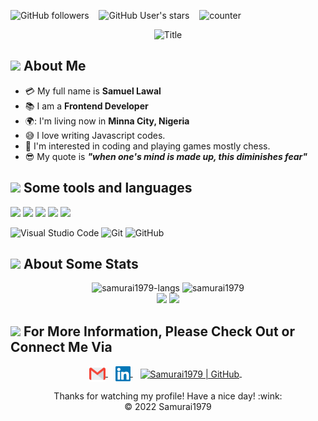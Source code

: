 <img alt="GitHub followers" src="https://img.shields.io/github/followers/samurai1979?style=social"> &nbsp;&nbsp; <img alt="GitHub User's stars" src="https://img.shields.io/github/stars/samurai1979?style=social"> &nbsp;&nbsp; ![counter](https://en45p9rvivielwz.m.pipedream.net)

<div align="center">
  <img src="https://readme-typing-svg.herokuapp.com?font=Architects+Daughter&color=%2338C2FF&size=50&center=true&vCenter=true&height=60&width=600&lines=Hi!+I'm+Samuel+Lawal;Welcome+to+my+profile!" alt="Title"></img>
</div>


## <img src="https://raw.githubusercontent.com/nixin72/nixin72/master/wave.gif" width="50px"></img> About Me

- :credit_card: My full name is **Samuel Lawal** 
- :books: I am a **Frontend Developer**
- 🌍: I'm living now in **Minna City, Nigeria**
- :sweat_smile: I love writing Javascript codes.
- :monocle_face: I'm interested in coding and playing games mostly chess.
- :sunglasses: My quote is ***"when one's mind is made up, this diminishes fear"*** 

## <img src="https://media2.giphy.com/media/QssGEmpkyEOhBCb7e1/giphy.gif?cid=ecf05e47a0n3gi1bfqntqmob8g9aid1oyj2wr3ds3mg700bl&rid=giphy.gif" width="50px"> Some tools and languages 
<img src="https://badges.aleen42.com/src/javascript.svg" />  <img src="https://badges.aleen42.com/src/react.svg" />  <img src="https://badges.aleen42.com/src/typescript.svg" />  <img src="https://badges.aleen42.com/src/redux.svg" />  <img src="https://badges.aleen42.com/src/node.svg" />

![Visual Studio Code](https://img.shields.io/badge/Visual%20Studio%20Code-0078d7.svg?style=for-the-badge&logo=visual-studio-code&logoColor=white) ![Git](https://img.shields.io/badge/git-%23F05033.svg?style=for-the-badge&logo=git&logoColor=white) ![GitHub](https://img.shields.io/badge/github-%23121011.svg?style=for-the-badge&logo=github&logoColor=white) 

## <img src="https://media0.giphy.com/media/cNZqrH5IzOG0xrlWks/giphy.gif?cid=ecf05e47map255q427en9uprqc1sb0unjq5k4fnqg5pmhhs4&rid=giphy.gif&ct=s" width="50px"> About Some Stats
<div align="center">
<img height="150em" src="https://github-readme-stats.vercel.app/api/top-langs/?username=samurai1979&layout=compact&show_icon=true&theme=algolia" alt="samurai1979-langs"/>
<img height="150em" src="https://github-readme-stats.vercel.app/api/?username=samurai1979&layout=compact&show_icon=true&theme=algolia" alt="samurai1979"/>
</div>
<div align="center">
  <img src="http://github-readme-streak-stats.herokuapp.com?user=samurai1979&theme=algolia&background=0d1117&hide_border=true" />
  <img src="https://activity-graph.herokuapp.com/graph?username=samurai1979&theme=react-dark"/>
</div>

## <img src='https://raw.githubusercontent.com/ShahriarShafin/ShahriarShafin/main/Assets/handshake.gif' width="80px"> For More Information, Please Check Out or Connect Me Via
<p align="center">
  <a href="mailto:samuellawal1979@gmail.com" >
    <img align="center" alt="Samurai1979 | Gmail" width="26px" src="https://github.com/SatYu26/SatYu26/blob/master/Assets/Gmail.svg" />
  </a> &nbsp;&nbsp;
  
  <a href="https://www.linkedin.com/in/samurailawal/" target="_blank">
    <img align="center" alt="Samurai1979 | Linkedin" width="24px" src="https://github.com/SatYu26/SatYu26/blob/master/Assets/Linkedin.svg" />
  </a> &nbsp;&nbsp;
  
  <a href="https://profile-summary-for-github.herokuapp.com/user/samurai1979" target="_blank">
    <img align="center" alt="Samurai1979 | GitHub" width="26px" src="https://upload.wikimedia.org/wikipedia/commons/thumb/a/ae/Github-desktop-logo-symbol.svg/1024px-Github-desktop-logo-symbol.svg.png" />
  </a> &nbsp;&nbsp;
<p> 

<div align="center">
  Thanks for watching my profile! Have a nice day! :wink: <br/>
  &copy; 2022 Samurai1979
</div>


